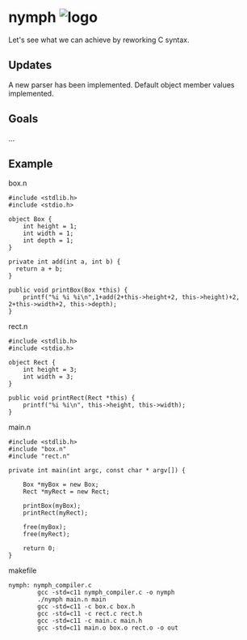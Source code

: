 # nymph ![logo](http://icons.iconarchive.com/icons/iron-devil/ids-game-world/32/Fairy-icon.png)
Let's see what we can achieve by reworking C syntax.

## Updates
A new parser has been implemented.
Default object member values implemented.

## Goals
...

## Example
box.n

    #include <stdlib.h>
    #include <stdio.h>

    object Box {
        int height = 1;
        int width = 1;
        int depth = 1;
    }

    private int add(int a, int b) {
      return a + b;
    }

    public void printBox(Box *this) {
        printf("%i %i %i\n",1+add(2+this->height+2, this->height)+2, 2+this->width+2, this->depth);
    }

rect.n

    #include <stdlib.h>
    #include <stdio.h>

    object Rect {
        int height = 3;
        int width = 3;
    }

    public void printRect(Rect *this) {
        printf("%i %i\n", this->height, this->width);
    }

main.n

    #include <stdlib.h>
    #include "box.n"
    #include "rect.n"

    private int main(int argc, const char * argv[]) {

        Box *myBox = new Box;    
        Rect *myRect = new Rect;

        printBox(myBox);
        printRect(myRect);

        free(myBox);
        free(myRect);

        return 0;
    }

makefile

    nymph: nymph_compiler.c
            gcc -std=c11 nymph_compiler.c -o nymph
            ./nymph main.n main
            gcc -std=c11 -c box.c box.h
            gcc -std=c11 -c rect.c rect.h
            gcc -std=c11 -c main.c main.h
            gcc -std=c11 main.o box.o rect.o -o out
